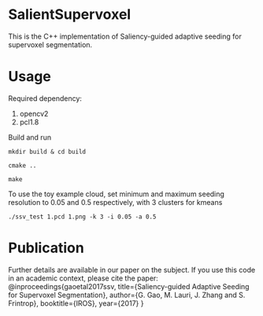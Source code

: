# SalientSupervoxel
This is the C++ implementation of Saliency-guided adaptive seeding for supervoxel segmentation.

# Usage
Required dependency:
1. opencv2
2. pcl1.8

Build and run
```
mkdir build & cd build
```
```
cmake ..
```
```
make
```
To use the toy example cloud, set minimum and maximum seeding resolution to 0.05 and 0.5 respectively, with 3 clusters for kmeans
```
./ssv_test 1.pcd 1.png -k 3 -i 0.05 -a 0.5
```

# Publication
Further details are available in our paper on the subject. If you use this code in an academic context, please cite the paper:
@inproceedings{gaoetal2017ssv,
  title={Saliency-guided Adaptive Seeding for Supervoxel Segmentation},
  author={G. Gao, M. Lauri, J. Zhang and S. Frintrop},
  booktitle={IROS},
  year={2017}
}

